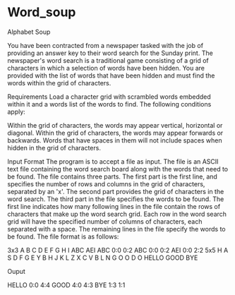 # Word_soup

Alphabet Soup

You have been contracted from a newspaper tasked with the job of providing an answer key to their word search for the Sunday print. The newspaper's word search is a traditional game consisting of a grid of characters in which a selection of words have been hidden. You are provided with the list of words that have been hidden and must find the words within the grid of characters.


Requirements
Load a character grid with scrambled words embedded within it and a words list of the words to find.  The following conditions apply:

Within the grid of characters, the words may appear vertical, horizontal or diagonal.
Within the grid of characters, the words may appear forwards or backwards.
Words that have spaces in them will not include spaces when hidden in the grid of characters.


Input Format
The program is to accept a file as input. The file is an ASCII text file containing the word search board along with the words that need to be found.
The file contains three parts. The first part is the first line, and specifies the number of rows and columns in the grid of characters, separated by an 'x'. The second part provides the grid of characters in the word search. The third part in the file specifies the words to be found.
The first line indicates how many following lines in the file contain the rows of characters that make up the word search grid. Each row in the word search grid will have the specified number of columns of characters, each separated with a space. The remaining lines in the file specify the words to be found.
The file format is as follows:

3x3
A B C
D E F
G H I
ABC
AEI
ABC 0:0 0:2
ABC 0:0 0:2
AEI 0:0 2:2
5x5
H A S D F
G E Y B H
J K L Z X
C V B L N
G O O D O
HELLO
GOOD
BYE

Ouput

HELLO 0:0 4:4
GOOD 4:0 4:3
BYE 1:3 1:1
